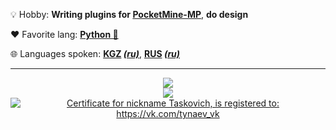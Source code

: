 💡 Hobby: **Writing plugins for [PocketMine-MP](https://github.com/pmmp/PocketMine-MP)**, **do design**

♥️ Favorite lang: **[Python 🐍](https://www.python.org/)**

🌐 Languages spoken: **[KGZ](https://en.wikipedia.org/wiki/Kyrgyz_language) *[(ru)](https://ru.wikipedia.org/wiki/%D0%9A%D0%B8%D1%80%D0%B3%D0%B8%D0%B7%D1%81%D0%BA%D0%B8%D0%B9_%D1%8F%D0%B7%D1%8B%D0%BA)***, **[RUS](https://en.m.wikipedia.org/wiki/Russian_language) *[(ru)](https://ru.wikipedia.org/wiki/%D0%A0%D1%83%D1%81%D1%81%D0%BA%D0%B8%D0%B9_%D1%8F%D0%B7%D1%8B%D0%BA)***
___
<div align="center">
  <img src="https://github-readme-stats.vercel.app/api/top-langs/?username=taskov1ch&layout=donut-vertical">
  <br>
  <a href="https://mynickname.com/id1806680">
    <img src="https://mynickname.com/forumt4/Taskovich.gif">
  </a>
  <br>
  <a href="https://mynickname.com/id1806680"><img src="https://mynickname.com/img.php?id=1806680&sert=1" alt="Certificate for nickname Taskovich, is registered to: https://vk.com/tynaev_vk" border="0" /></a>
</div>

